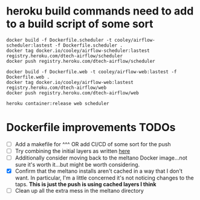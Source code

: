 # heroku build commands need to add to a build script of some sort

```
docker build -f Dockerfile.scheduler -t cooley/airflow-scheduler:lastest -f Dockerfile.scheduler .
docker tag docker.io/cooley/airflow-scheduler:lastest registry.heroku.com/dtech-airflow/scheduler
docker push registry.heroku.com/dtech-airflow/scheduler

docker build -f Dockerfile.web -t cooley/airflow-web:lastest -f Dockerfile.web .
docker tag docker.io/cooley/airflow-web:lastest registry.heroku.com/dtech-airflow/web
docker push registry.heroku.com/dtech-airflow/web

heroku container:release web scheduler
```

# Dockerfile improvements TODOs

- [ ] Add a makefile for ^^^ OR add CI/CD of some sort for the push
- [ ] Try combining the initial layers as written [here](https://docs.docker.com/develop/develop-images/multistage-build/#use-a-previous-stage-as-a-new-stage)
- [ ] Additionally consider moving back to the meltano Docker image...not sure it's worth it...but might be worth considering.
- [x] Confirm that the meltano installs aren't cached in a way that I don't want. In particular, I'm a little concerned it's not noticing changes to the taps. **This is just the push is using cached layers I think**
- [ ] Clean up all the extra mess in the meltano directory
